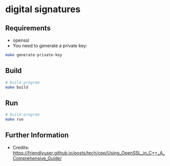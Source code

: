 # digital signatures

## Requirements

- openssl
- You need to generate a private key:

```sh
make generate-private-key
```

## Build

```sh
# build program
make build
```

## Run

```sh
# build program
make run
```

## Further Information

- Credits: https://friendlyuser.github.io/posts/tech/cpp/Using_OpenSSL_in_C++_A_Comprehensive_Guide/